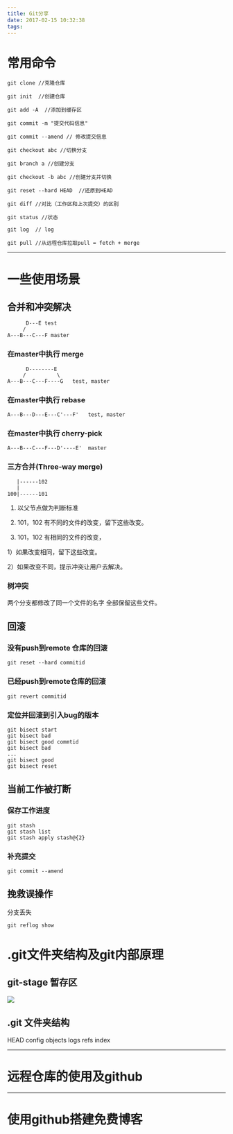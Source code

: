 ```yaml
---
title: Git分享
date: 2017-02-15 10:32:38
tags:
---
```



# 常用命令
```
git clone //克隆仓库

git init  //创建仓库

git add -A  //添加到缓存区

git commit -m "提交代码信息"

git commit --amend // 修改提交信息

git checkout abc //切换分支

git branch a //创建分支

git checkout -b abc //创建分支并切换

git reset --hard HEAD  //还原到HEAD

git diff //对比（工作区和上次提交）的区别

git status //状态

git log  // log

git pull //从远程仓库拉取pull = fetch + merge
```

------

# 一些使用场景
## 合并和冲突解决
```
      D---E test  
     /  
A---B---C---F master  
```
### 在master中执行 merge
```
      D--------E  
     /          \  
A---B---C---F----G   test, master
```
### 在master中执行 rebase
```
A---B---D---E---C'---F'   test, master
```

### 在master中执行 cherry-pick
```
A---B---C---F---D'----E'  master
```

### 三方合并(Three-way merge)
```
   |------102
   |
100|------101
```
1. 以父节点做为判断标准

2. 101，102 有不同的文件的改变，留下这些改变。

3. 101，102 有相同的文件的改变，

1）如果改变相同，留下这些改变。

2）如果改变不同，提示冲突让用户去解决。

### 树冲突
两个分支都修改了同一个文件的名字
全部保留这些文件。

## 回滚
### 没有push到remote 仓库的回滚
```
git reset --hard commitid
```
### 已经push到remote仓库的回滚
```
git revert commitid 
```
### 定位并回滚到引入bug的版本
```
git bisect start  
git bisect bad  
git bisect good commtid  
git bisect bad  
...  
git bisect good  
git bisect reset
```
## 当前工作被打断
### 保存工作进度
```
git stash  
git stash list  
git stash apply stash@{2}  
```
### 补充提交
```
git commit --amend 
```
## 挽救误操作
分支丢失
```
git reflog show
```

# .git文件夹结构及git内部原理
## git-stage 暂存区
![](/images/git-stage.png)

## .git 文件夹结构
HEAD
config
objects
logs
refs
index

------

# 远程仓库的使用及github

------

# 使用github搭建免费博客
